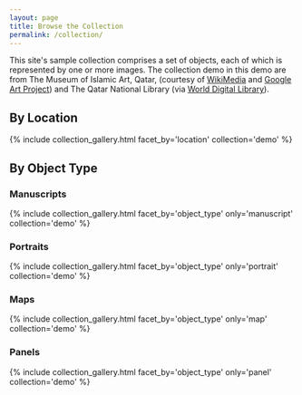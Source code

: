 ```yaml
---
layout: page
title: Browse the Collection
permalink: /collection/
---
```


This site's sample collection comprises a set of objects, each of which is represented by one or more images. The collection demo in this demo are from The Museum of Islamic Art, Qatar, (courtesy of [WikiMedia](https://commons.wikimedia.org/wiki/Category:Google_Art_Project_works_in_The_Museum_of_Islamic_Art,_Qatar) and [Google Art Project](https://www.google.com/culturalinstitute/about/artproject/)) and The Qatar National Library (via [World Digital Library](https://www.wdl.org/en/)).

## By Location
{% include collection_gallery.html facet_by='location' collection='demo' %}

## By Object Type

### Manuscripts
{% include collection_gallery.html facet_by='object_type' only='manuscript' collection='demo' %}
### Portraits
{% include collection_gallery.html facet_by='object_type' only='portrait' collection='demo' %}
### Maps
{% include collection_gallery.html facet_by='object_type' only='map' collection='demo' %}
### Panels
{% include collection_gallery.html facet_by='object_type' only='panel' collection='demo' %}